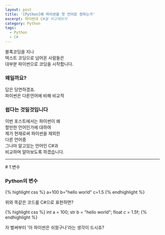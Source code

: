 ```yaml
---
layout: post
title: '[Python]왜 파이썬을 첫 언어로 정하는가'
excerpt: 파이썬과 C#을 비교해보자
category: Python
tags:
  - Python
  - C#
---
```

블록코딩을 지나  
텍스트 코딩으로 넘어온 사람들은  
대부분 파이썬으로 코딩을 시작합니다.  
### 왜일까요?  
답은 당연하겠죠.  
파이썬은 다른언어에 비해
비교적
### 쉽다는 것일것입니다
이번 포스트에서는 파이썬이 왜  
할만한 언어인가에 대하여  
제가 현재로써 파이썬을 제외한  
다른 언어중  
그나마 알고있는 언어인 C#과  
비교하며 알아보도록 하겠습니다.  
<hr>
# 1.변수

### Python의 변수

{% highlight css %}
a=100
b="hello world"
c=1.5
{% endhighlight %}

위와 똑같은 코드를 C#으로 표현하면?

{% highlight css %}
int a = 100;
str b = "hello world";
float c = 1.5f;
{% endhighlight %}

자 벌써부터 '아 파이썬은 쉬웠구나'라는 생각이 드시죠?
